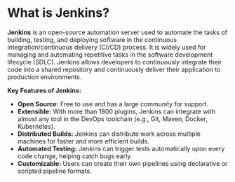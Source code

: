 # What is Jenkins?

**Jenkins** is an open-source automation server used to automate the tasks of building, testing, and deploying software in the continuous integration/continuous delivery (CI/CD) process. It is widely used for managing and automating repetitive tasks in the software development lifecycle (SDLC). Jenkins allows developers to continuously integrate their code into a shared repository and continuously deliver their application to production environments.

**Key Features of Jenkins:**
- **Open Source:** Free to use and has a large community for support.
- **Extensible:** With more than 1800 plugins, Jenkins can integrate with almost any tool in the DevOps toolchain (e.g., Git, Maven, Docker, Kubernetes).
- **Distributed Builds:** Jenkins can distribute work across multiple machines for faster and more efficient builds.
- **Automated Testing:** Jenkins can trigger tests automatically upon every code change, helping catch bugs early.
- **Customizable:** Users can create their own pipelines using declarative or scripted pipeline formats.

